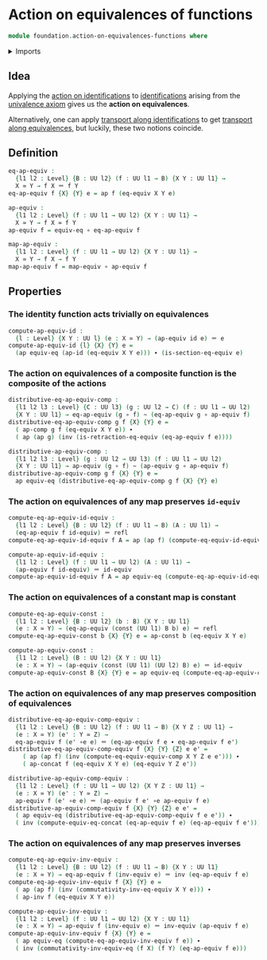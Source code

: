 # Action on equivalences of functions

```agda
module foundation.action-on-equivalences-functions where
```

<details><summary>Imports</summary>

```agda
open import foundation.action-on-identifications-functions
open import foundation.equivalences
open import foundation.univalence
open import foundation.universe-levels

open import foundation-core.constant-maps
open import foundation-core.function-types
open import foundation-core.homotopies
open import foundation-core.identity-types
```

</details>

## Idea

Applying the
[action on identifications](foundation.action-on-identifications-functions.md)
to [identifications](foundation-core.identity-types.md) arising from the
[univalence axiom](foundation.univalence.md) gives us the **action on
equivalences**.

Alternatively, one can apply
[transport along identifications](foundation-core.transport.md) to get
[transport along equivalences](foundation.transport-along-equivalences.md), but
luckily, these two notions coincide.

## Definition

```agda
eq-ap-equiv :
  {l1 l2 : Level} {B : UU l2} (f : UU l1 → B) {X Y : UU l1} →
  X ≃ Y → f X ＝ f Y
eq-ap-equiv f {X} {Y} e = ap f (eq-equiv X Y e)

ap-equiv :
  {l1 l2 : Level} (f : UU l1 → UU l2) {X Y : UU l1} →
  X ≃ Y → f X ≃ f Y
ap-equiv f = equiv-eq ∘ eq-ap-equiv f

map-ap-equiv :
  {l1 l2 : Level} (f : UU l1 → UU l2) {X Y : UU l1} →
  X ≃ Y → f X → f Y
map-ap-equiv f = map-equiv ∘ ap-equiv f
```

## Properties

### The identity function acts trivially on equivalences

```agda
compute-ap-equiv-id :
  {l : Level} {X Y : UU l} (e : X ≃ Y) → (ap-equiv id e) ＝ e
compute-ap-equiv-id {l} {X} {Y} e =
  (ap equiv-eq (ap-id (eq-equiv X Y e))) ∙ (is-section-eq-equiv e)
```

### The action on equivalences of a composite function is the composite of the actions

```agda
distributive-eq-ap-equiv-comp :
  {l1 l2 l3 : Level} {C : UU l3} (g : UU l2 → C) (f : UU l1 → UU l2)
  {X Y : UU l1} → eq-ap-equiv (g ∘ f) ~ (eq-ap-equiv g ∘ ap-equiv f)
distributive-eq-ap-equiv-comp g f {X} {Y} e =
  ( ap-comp g f (eq-equiv X Y e)) ∙
  ( ap (ap g) (inv (is-retraction-eq-equiv (eq-ap-equiv f e))))

distributive-ap-equiv-comp :
  {l1 l2 l3 : Level} (g : UU l2 → UU l3) (f : UU l1 → UU l2)
  {X Y : UU l1} → ap-equiv (g ∘ f) ~ (ap-equiv g ∘ ap-equiv f)
distributive-ap-equiv-comp g f {X} {Y} e =
  ap equiv-eq (distributive-eq-ap-equiv-comp g f {X} {Y} e)
```

### The action on equivalences of any map preserves `id-equiv`

```agda
compute-eq-ap-equiv-id-equiv :
  {l1 l2 : Level} {B : UU l2} (f : UU l1 → B) (A : UU l1) →
  (eq-ap-equiv f id-equiv) ＝ refl
compute-eq-ap-equiv-id-equiv f A = ap (ap f) (compute-eq-equiv-id-equiv A)

compute-ap-equiv-id-equiv :
  {l1 l2 : Level} (f : UU l1 → UU l2) (A : UU l1) →
  (ap-equiv f id-equiv) ＝ id-equiv
compute-ap-equiv-id-equiv f A = ap equiv-eq (compute-eq-ap-equiv-id-equiv f A)
```

### The action on equivalences of a constant map is constant

```agda
compute-eq-ap-equiv-const :
  {l1 l2 : Level} {B : UU l2} (b : B) {X Y : UU l1}
  (e : X ≃ Y) → (eq-ap-equiv (const (UU l1) B b) e) ＝ refl
compute-eq-ap-equiv-const b {X} {Y} e = ap-const b (eq-equiv X Y e)

compute-ap-equiv-const :
  {l1 l2 : Level} (B : UU l2) {X Y : UU l1}
  (e : X ≃ Y) → (ap-equiv (const (UU l1) (UU l2) B) e) ＝ id-equiv
compute-ap-equiv-const B {X} {Y} e = ap equiv-eq (compute-eq-ap-equiv-const B e)
```

### The action on equivalences of any map preserves composition of equivalences

```agda
distributive-eq-ap-equiv-comp-equiv :
  {l1 l2 : Level} {B : UU l2} (f : UU l1 → B) {X Y Z : UU l1} →
  (e : X ≃ Y) (e' : Y ≃ Z) →
  eq-ap-equiv f (e' ∘e e) ＝ (eq-ap-equiv f e ∙ eq-ap-equiv f e')
distributive-eq-ap-equiv-comp-equiv f {X} {Y} {Z} e e' =
    ( ap (ap f) (inv (compute-eq-equiv-equiv-comp X Y Z e e'))) ∙
    ( ap-concat f (eq-equiv X Y e) (eq-equiv Y Z e'))

distributive-ap-equiv-comp-equiv :
  {l1 l2 : Level} (f : UU l1 → UU l2) {X Y Z : UU l1} →
  (e : X ≃ Y) (e' : Y ≃ Z) →
  ap-equiv f (e' ∘e e) ＝ (ap-equiv f e' ∘e ap-equiv f e)
distributive-ap-equiv-comp-equiv f {X} {Y} {Z} e e' =
  ( ap equiv-eq (distributive-eq-ap-equiv-comp-equiv f e e')) ∙
  ( inv (compute-equiv-eq-concat (eq-ap-equiv f e) (eq-ap-equiv f e')))
```

### The action on equivalences of any map preserves inverses

```agda
compute-eq-ap-equiv-inv-equiv :
  {l1 l2 : Level} {B : UU l2} (f : UU l1 → B) {X Y : UU l1}
  (e : X ≃ Y) → eq-ap-equiv f (inv-equiv e) ＝ inv (eq-ap-equiv f e)
compute-eq-ap-equiv-inv-equiv f {X} {Y} e =
  ( ap (ap f) (inv (commutativity-inv-eq-equiv X Y e))) ∙
  ( ap-inv f (eq-equiv X Y e))

compute-ap-equiv-inv-equiv :
  {l1 l2 : Level} (f : UU l1 → UU l2) {X Y : UU l1}
  (e : X ≃ Y) → ap-equiv f (inv-equiv e) ＝ inv-equiv (ap-equiv f e)
compute-ap-equiv-inv-equiv f {X} {Y} e =
  ( ap equiv-eq (compute-eq-ap-equiv-inv-equiv f e)) ∙
  ( inv (commutativity-inv-equiv-eq (f X) (f Y) (eq-ap-equiv f e)))
```
